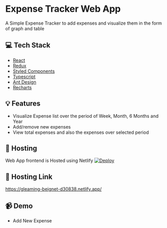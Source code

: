 # Expense Tracker Web App
A Simple Expense Tracker to add expenses and visualize them in the form of graph and table

## 💻 Tech Stack

- [React](https://reactjs.org/)
- [Redux](https://redux.js.org/)
- [Styled Components](https://styled-components.com/)
- [Typescript](https://www.typescriptlang.org/)
- [Ant Design](https://ant.design/)
- [Recharts](https://recharts.org/en-US/)

## 💡 Features

- Visualize Expense list over the period of Week, Month, 6 Months and Year
- Add/remove new expenses
- View total expenses and also the expenses over selected period

## 🔎 Hosting

Web App frontend is Hosted using Netlify
[![Deploy](https://d33wubrfki0l68.cloudfront.net/65a18ef24e011fbc0b5ddb411d611c0e1d1111a6/17e0b/images/deploy-button.svg)](https://gleaming-beignet-d30838.netlify.app/)


## 🔗 Hosting Link

https://gleaming-beignet-d30838.netlify.app/

## 📹 Demo
- Add New Expense






